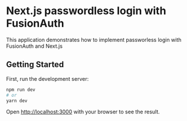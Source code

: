 # Next.js passwordless login with FusionAuth

This application demonstrates how to implement passworless login with FusionAuth and Next.js


## Getting Started

First, run the development server:

```bash
npm run dev
# or
yarn dev
```

Open [http://localhost:3000](http://localhost:3000) with your browser to see the result.
